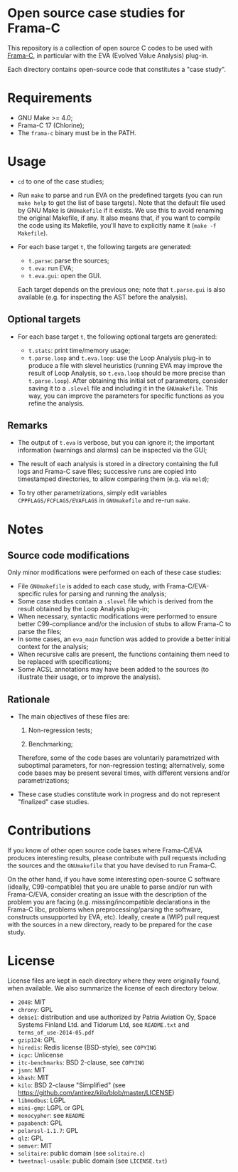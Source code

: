 Open source case studies for Frama-C
====================================

This repository is a collection of open source C codes to be used with
[Frama-C](http://frama-c.com), in particular with the EVA
(Evolved Value Analysis) plug-in.

Each directory contains open-source code that constitutes a "case study".


# Requirements

- GNU Make >= 4.0;
- Frama-C 17 (Chlorine);
- The `frama-c` binary must be in the PATH.


# Usage

- `cd` to one of the case studies;

- Run `make` to parse and run EVA on the predefined targets
  (you can run `make help` to get the list of base targets).
  Note that the default file used by GNU Make is `GNUmakefile` if it exists.
  We use this to avoid renaming the original Makefile, if any. It also means
  that, if you want to compile the code using its Makefile, you'll have to
  explicitly name it (`make -f Makefile`).

- For each base target `t`, the following targets are generated:

    - `t.parse`: parse the sources;
    - `t.eva`: run EVA;
    - `t.eva.gui`: open the GUI.

  Each target depends on the previous one; note that `t.parse.gui` is also
  available (e.g. for inspecting the AST before the analysis).

## Optional targets

- For each base target `t`, the following optional targets are generated:

    - `t.stats`: print time/memory usage;
    - `t.parse.loop` and `t.eva.loop`: use the Loop Analysis plug-in to produce
      a file with slevel heuristics (running EVA may improve the result of
      Loop Analysis, so `t.eva.loop` should be more precise than `t.parse.loop`).
      After obtaining this initial set of parameters, consider saving it to a
      `.slevel` file and including it in the `GNUmakefile`. This way, you can
      improve the parameters for specific functions as you refine the analysis.

## Remarks

- The output of `t.eva` is verbose, but you can ignore it;
  the important information (warnings and alarms) can be inspected via the GUI;

- The result of each analysis is stored in a directory containing the full logs
  and Frama-C save files; successive runs are copied into timestamped
  directories, to allow comparing them (e.g. via `meld`);

- To try other parametrizations, simply edit variables
  `CPPFLAGS/FCFLAGS/EVAFLAGS` in `GNUmakefile` and re-run `make`.

# Notes

## Source code modifications

Only minor modifications were performed on each of these case studies:

- File `GNUmakefile` is added to each case study, with Frama-C/EVA-specific
  rules for parsing and running the analysis;
- Some case studies contain a `.slevel` file which is derived from the result
  obtained by the Loop Analysis plug-in;
- When necessary, syntactic modifications were performed to ensure better
  C99-compliance and/or the inclusion of stubs to allow Frama-C to parse the
  files;
- In some cases, an `eva_main` function was added to provide a better initial
  context for the analysis;
- When recursive calls are present, the functions containing them need to be
  replaced with specifications;
- Some ACSL annotations may have been added to the sources
  (to illustrate their usage, or to improve the analysis).

## Rationale

- The main objectives of these files are:

    1. Non-regression tests;

    2. Benchmarking;

  Therefore, some of the code bases are voluntarily parametrized with
  suboptimal parameters, for non-regression testing; alternatively, some
  code bases may be present several times, with different versions and/or
  parametrizations;

- These case studies constitute work in progress and do not represent
  "finalized" case studies.


# Contributions

If you know of other open source code bases where Frama-C/EVA produces
interesting results, please contribute with pull requests including the
sources and the `GNUmakefile` that you have devised to run Frama-C.

On the other hand, if you have some interesting open-source C software
(ideally, C99-compatible) that you are unable to parse and/or run with
Frama-C/EVA, consider creating an issue with the description of the problem
you are facing (e.g. missing/incompatible declarations in the Frama-C libc,
problems when preprocessing/parsing the software, constructs unsupported
by EVA, etc). Ideally, create a (WIP) pull request with the sources in a new
directory, ready to be prepared for the case study.


# License

License files are kept in each directory where they were originally found,
when available. We also summarize the license of each directory below.

- `2048`: MIT
- `chrony`: GPL
- `debie1`: distribution and use authorized by Patria Aviation Oy,
            Space Systems Finland Ltd. and Tidorum Ltd, see `README.txt`
            and `terms_of_use-2014-05.pdf`
- `gzip124`: GPL
- `hiredis`: Redis license (BSD-style), see `COPYING`
- `icpc`: Unlicense
- `itc-benchmarks`: BSD 2-clause, see `COPYING`
- `jsmn`: MIT
- `khash`: MIT
- `kilo`: BSD 2-clause "Simplified"
          (see https://github.com/antirez/kilo/blob/master/LICENSE)
- `libmodbus`: LGPL
- `mini-gmp`:  LGPL or GPL
- `monocypher`: see `README`
- `papabench`: GPL
- `polarssl-1.1.7`: GPL
- `qlz`: GPL
- `semver`: MIT
- `solitaire`: public domain (see `solitaire.c`)
- `tweetnacl-usable`: public domain (see `LICENSE.txt`)
